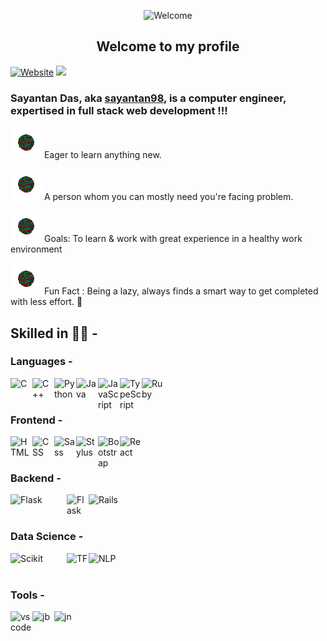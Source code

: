 <kbd><p align = "center"><img alt = "Welcome" width = "20%" src = "https://static.wixstatic.com/media/3f896f_b52d2f6faf784d81b76746f35c81beb3~mv2.gif"></p>
<h2 align="center">Welcome to my profile</h2></kbd>

[![Website](https://img.shields.io/website?label=sayantan98.github.io&style=for-the-badge&url=https%3A%2F%2Fsayantan98.github.io)](https://sayantan98.github.io)
![](https://komarev.com/ghpvc/?username=sayantan98&color=green)

### Sayantan Das, aka [sayantan98][website], is a computer engineer, expertised in full stack web development !!!


![ ](img/bullets.gif) Eager to learn anything new. <br>

![ ](img/bullets.gif) A person whom you can mostly need you're facing problem.
<br>

![ ](img/bullets.gif) Goals: To learn & work with great experience in a healthy work environment
<br>

![ ](img/bullets.gif) Fun Fact : Being a lazy, always finds a smart way to get completed with less effort. 🤣
<br>

## Skilled in 👨‍💻 -

### Languages -

[<img align="left" alt="C" width="35px" src="https://img.icons8.com/color/452/c-programming.png" />][C]

[<img align="left" alt="C++" width="35px" src="https://upload.wikimedia.org/wikipedia/commons/thumb/1/18/ISO_C%2B%2B_Logo.svg/1200px-ISO_C%2B%2B_Logo.svg.png" />][C++]

[<img align="left" alt="Python" width="35px" src="http://www.pngall.com/wp-content/uploads/5/Python-PNG-HD-Image.png" />][Python]

[<img align="left" alt="Java" width="35px" src="https://images.vexels.com/media/users/3/166401/isolated/preview/b82aa7ac3f736dd78570dd3fa3fa9e24-java-programming-language-icon-by-vexels.png" />][Java]

[<img align="left" alt="JavaScript" width="35px" src="https://p7.hiclipart.com/preview/793/545/309/javascript-programmer-node-js-web-application-vector-markup-language.jpg" />][Javascript]

[<img align="left" alt="TypeScript" width="35px" src="https://cdn.iconscout.com/icon/free/png-512/typescript-1174965.png" />][Typescript]

[<img align="left" alt="Ruby" width="35px" src="https://develop.spacemacs.org/layers/+lang/ruby/img/ruby.png" />][Ruby]
<br><br>

### Frontend -

[<img align="left" alt="HTML" width="35px" src="https://www.shareicon.net/data/512x512/2015/08/28/92043_html_512x512.png" />][HTML]

[<img align="left" alt="CSS" width="35px" src="https://www.optimum7.com/wp-content/uploads/2013/04/CSS3.png" />][CSS]

[<img align="left" alt="Sass" width="35px" src="https://sass-lang.com/assets/img/logos/logo-b6e1ef6e.svg" />][Sass]

[<img align="left" alt="Stylus" width="35px" src="https://upload.wikimedia.org/wikipedia/commons/thumb/d/d8/Stylus-logo.svg/1200px-Stylus-logo.svg.png" />][Stylus]

[<img align="left" alt="Bootstrap" width="35px" src="https://www.drupal.org/files/project-images/bootstrap-stack.png" />][Bootstrap]

[<img align="left" alt="React" width="35px" src="https://miro.medium.com/max/4000/1*hNRK_zr3qrTORJXD3pwuZA.png" />][React]
<br><br>

### Backend -

[<img align="left" alt="Flask" width="90px" src="https://miro.medium.com/max/480/1*MCpM5idqhNRjoWCfb_60OA.png" />][Flask]

[<img align="left" alt="Flask" width="35px" src="https://icons-for-free.com/iconfiles/png/512/bxl+django-1325051932950782714.png" />][Django]

[<img align="left" alt="Rails" width="90px" src="https://upload.wikimedia.org/wikipedia/commons/thumb/6/62/Ruby_On_Rails_Logo.svg/1280px-Ruby_On_Rails_Logo.svg.png" />][Rails]
<br><br>

### Data Science -

[<img align="left" alt="Scikit" width="90px" src="https://upload.wikimedia.org/wikipedia/commons/thumb/0/05/Scikit_learn_logo_small.svg/1280px-Scikit_learn_logo_small.svg.png" />][Scikit]

[<img align="left" alt="TF" width="35px" src="https://upload.wikimedia.org/wikipedia/commons/thumb/2/2d/Tensorflow_logo.svg/1200px-Tensorflow_logo.svg.png" />][Tensorflow]

[<img align="left" alt="NLP" width="90px" src="https://opennlp.apache.org/img/opennlp-logo.png" />][NLP]

<br><br>

### Tools -

[<img align="left" alt="vs code" width="35px" src="https://upload.wikimedia.org/wikipedia/commons/thumb/2/2d/Visual_Studio_Code_1.18_icon.svg/1200px-Visual_Studio_Code_1.18_icon.svg.png" />][vscode]

[<img align="left" alt="jb" width="35px" src="https://upload.wikimedia.org/wikipedia/commons/thumb/1/1a/JetBrains_Logo_2016.svg/1200px-JetBrains_Logo_2016.svg.png" />][jb]

[<img align="left" alt="jn" width="35px" src="https://upload.wikimedia.org/wikipedia/commons/thumb/3/38/Jupyter_logo.svg/883px-Jupyter_logo.svg.png" />][jn]











[website]: https://sayantan98.github.io
[C]: https://img.icons8.com/color/452/c-programming.png
[C++]: https://upload.wikimedia.org/wikipedia/commons/thumb/1/18/ISO_C%2B%2B_Logo.svg/1200px-ISO_C%2B%2B_Logo.svg.png
[Python]: http://www.pngall.com/wp-content/uploads/5/Python-PNG-HD-Image.png
[Java]: https://images.vexels.com/media/users/3/166401/isolated/preview/b82aa7ac3f736dd78570dd3fa3fa9e24-java-programming-language-icon-by-vexels.png
[Javascript]: https://p7.hiclipart.com/preview/793/545/309/javascript-programmer-node-js-web-application-vector-markup-language.jpg
[Typescript]: https://cdn.iconscout.com/icon/free/png-512/typescript-1174965.png
[Ruby]: https://develop.spacemacs.org/layers/+lang/ruby/img/ruby.png
[Bootstrap]: https://www.drupal.org/files/project-images/bootstrap-stack.png
[HTML]: https://www.shareicon.net/data/512x512/2015/08/28/92043_html_512x512.png
[CSS]: https://www.optimum7.com/wp-content/uploads/2013/04/CSS3.png
[Sass]: https://sass-lang.com/assets/img/logos/logo-b6e1ef6e.svg
[Stylus]: https://upload.wikimedia.org/wikipedia/commons/thumb/d/d8/Stylus-logo.svg/1200px-Stylus-logo.svg.png
[React]: https://miro.medium.com/max/4000/1*hNRK_zr3qrTORJXD3pwuZA.png
[Flask]: https://miro.medium.com/max/480/1*MCpM5idqhNRjoWCfb_60OA.png
[Django]: https://icons-for-free.com/iconfiles/png/512/bxl+django-1325051932950782714.png
[Rails]: https://upload.wikimedia.org/wikipedia/commons/thumb/6/62/Ruby_On_Rails_Logo.svg/1280px-Ruby_On_Rails_Logo.svg.png
[Scikit]: https://upload.wikimedia.org/wikipedia/commons/thumb/0/05/Scikit_learn_logo_small.svg/1280px-Scikit_learn_logo_small.svg.png
[NLP]: https://opennlp.apache.org/img/opennlp-logo.png
[Tensorflow]: https://www.seekpng.com/png/detail/38-385514_open-tensorflow-logo-png.png
[vscode]: https://upload.wikimedia.org/wikipedia/commons/thumb/2/2d/Visual_Studio_Code_1.18_icon.svg/1200px-Visual_Studio_Code_1.18_icon.svg.png
[jb]: https://upload.wikimedia.org/wikipedia/commons/thumb/1/1a/JetBrains_Logo_2016.svg/1200px-JetBrains_Logo_2016.svg.png
[jn]: https://upload.wikimedia.org/wikipedia/commons/thumb/3/38/Jupyter_logo.svg/883px-Jupyter_logo.svg.png
